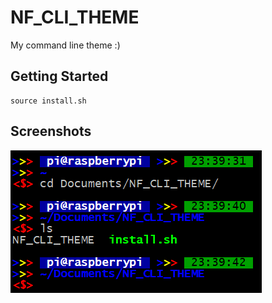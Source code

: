# NF_CLI_THEME
 My command line theme :)

## Getting Started

```
source install.sh
```

## Screenshots

 ![image](https://github.com/NumbFish-Luo/NF_CLI_THEME/raw/master/p0.png)
